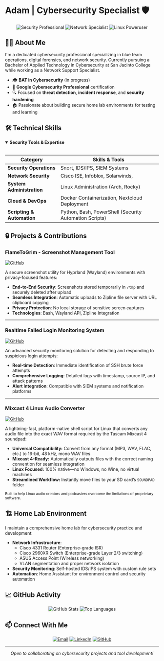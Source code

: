 # Adam | Cybersecurity Specialist 🛡️

<div align="center">
  
![Security Professional](https://img.shields.io/badge/Security-Professional-blue?style=for-the-badge&logo=shield)
![Network Specialist](https://img.shields.io/badge/Network-Specialist-green?style=for-the-badge&logo=cisco)
![Linux Poweruser](https://img.shields.io/badge/Linux-PowerUser-black?style=for-the-badge&logo=linux)

</div>

## 👨‍💻 About Me

I'm a dedicated cybersecurity professional specializing in blue team operations, digital forensics, and network security. Currently pursuing a Bachelor of Applied Technology in Cybersecurity at San Jacinto College while working as a Network Support Specialist.

- 🎓 **BAT in Cybersecurity** (in progress)
- 📜 **Google Cybersecurity Professional** certification
- 🔍 Focused on **threat detection**, **incident response**, and **security hardening**
- 🏠 Passionate about building secure home lab environments for testing and learning

## 🛠️ Technical Skills

<details open>
<summary><b>Security Tools & Expertise</b></summary>
<br>

| Category | Skills & Tools |
|----------|----------------|
| **Security Operations** | Snort, IDS/IPS, SIEM Systems |
| **Network Security** | Cisco ISE, Infoblox, Solarwinds, |
| **System Administration** | Linux Administration (Arch, Rocky) |
| **Cloud & DevOps** | Docker Containerization, Nextcloud Deployment |
| **Scripting & Automation** | Python, Bash, PowerShell (Security Automation Scripts) |

</details>

## 🔒 Projects & Contributions

### FlameToGrim - Screenshot Management Tool
[![GitHub](https://img.shields.io/badge/GitHub-Repository-black?style=flat-square&logo=github)](https://github.com/ajeastt/FlameToGrim)

A secure screenshot utility for Hyprland (Wayland) environments with privacy-focused features:

- **End-to-End Security**: Screenshots stored temporarily in `/tmp` and securely deleted after upload
- **Seamless Integration**: Automatic uploads to Zipline file server with URL clipboard copying
- **Privacy Protection**: No local storage of sensitive screen captures
- **Technologies**: Bash, Wayland API, Zipline Integration

---

### Realtime Failed Login Monitoring System
[![GitHub](https://img.shields.io/badge/GitHub-Repository-black?style=flat-square&logo=github)](https://github.com/ajeastt/Realtime-Failed-Login)

An advanced security monitoring solution for detecting and responding to suspicious login attempts:

- **Real-time Detection**: Immediate identification of SSH brute force attempts
- **Comprehensive Logging**: Detailed logs with timestamp, source IP, and attack patterns
- **Alert Integration**: Compatible with SIEM systems and notification platforms

---

### Mixcast 4 Linux Audio Converter
[![GitHub](https://img.shields.io/badge/GitHub-Repository-black?style=flat-square&logo=github)](https://github.com/ajeastt/Mixcast-4-Linux-Audio-Converter)

A lightning-fast, platform-native shell script for Linux that converts any audio file into the exact WAV format required by the Tascam Mixcast 4 soundpad:

- **Universal Compatibility:** Convert from any format (MP3, WAV, FLAC, etc.) to 16-bit, 48 kHz, mono WAV files
- **Mixcast 4-Ready:** Automatically outputs files with the correct naming convention for seamless integration
- **Linux Focused:** 100% native—no Windows, no Wine, no virtual machines
- **Streamlined Workflow:** Instantly move files to your SD card’s `SOUNDPAD` folder

<sub>Built to help Linux audio creators and podcasters overcome the limitations of proprietary software.</sub>

## 🏗️ Home Lab Environment

I maintain a comprehensive home lab for cybersecurity practice and development:

- **Network Infrastructure**: 
  - Cisco 4331 Router (Enterprise-grade ISR)
  - Cisco 2960XR Switch (Enterprise-grade Layer 2/3 switching)
  - ASUS Access Point (Wireless networking)
  - VLAN segmentation and proper network isolation
- **Security Monitoring**: Self-hosted IDS/IPS system with custom rule sets
- **Automation**: Home Assistant for environment control and security automation

## 📈 GitHub Activity

<div align="center">
  
![GitHub Stats](https://github-readme-stats.vercel.app/api?username=ajeastt&show_icons=true&theme=tokyonight)
![Top Languages](https://github-readme-stats.vercel.app/api/top-langs/?username=ajeastt&layout=compact&theme=tokyonight)
  
</div>

## 📫 Connect With Me

<div align="center">
  
[![Email](https://img.shields.io/badge/Email-Contact-red?style=for-the-badge&logo=gmail)](mailto:adam@skylabco.cloud)
[![LinkedIn](https://img.shields.io/badge/LinkedIn-Profile-blue?style=for-the-badge&logo=linkedin)](https://linkedin.com/in/ajeastt)
[![GitHub](https://img.shields.io/badge/GitHub-Follow-black?style=for-the-badge&logo=github)](https://github.com/ajeastt)
  
</div>

---

<div align="center">
  <i>Open to collaborating on cybersecurity projects and tool development!</i>
</div>
